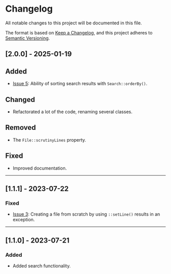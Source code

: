 # Changelog

All notable changes to this project will be documented in this file.

The format is based on [Keep a Changelog](https://keepachangelog.com/en/1.0.0/),
and this project adheres to [Semantic Versioning](https://semver.org/spec/v2.0.0.html).

## [2.0.0] - 2025-01-19

## Added
- [Issue 5](https://github.com/adinan-cenci/file-editor/issues/5): Ability of sorting search results with `Search::orderBy()`.

## Changed
- Refactorated a lot of the code, renaming several classes.

## Removed
- The `File::scrutinyLines` property.

## Fixed
- Improved documentation.

---

## [1.1.1] - 2023-07-22

### Fixed
- [Issue 3](https://github.com/adinan-cenci/file-editor/issues/3): Creating a file from scratch by using `::setLine()` results in an exception.

---

## [1.1.0] - 2023-07-21
### Added
- Added search functionality.
